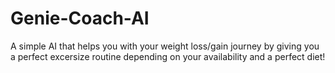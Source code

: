 # Genie-Coach-AI
A simple AI that helps you with your weight loss/gain journey by giving you a perfect excersize routine depending on your availability and a perfect diet!
